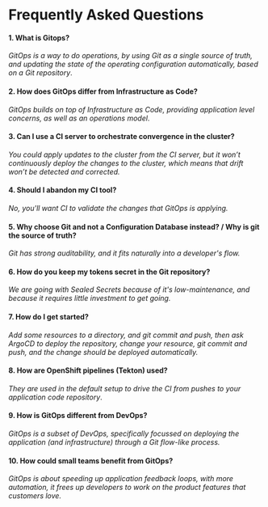 # Frequently Asked Questions

#### 1. What is Gitops?
_GitOps is a way to do operations, by using Git as a single source of truth, and updating the state of the operating configuration automatically, based on a Git repository_.

#### 2. How does GitOps differ from Infrastructure as Code?
_GitOps builds on top of Infrastructure as Code, providing application level concerns, as well as an operations model_.

#### 3. Can I use a CI server to orchestrate convergence in the cluster?
_You could apply updates to the cluster from the CI server, but it won’t continuously deploy the changes to the cluster, which means that drift won’t be detected and corrected._

#### 4. Should I abandon my CI tool?
_No, you'll want  CI to validate the changes that GitOps is applying._

#### 5. Why choose Git and not a Configuration Database instead? / Why is git the source of truth?
_Git has strong auditability, and it fits naturally into a developer's flow._

#### 6. How do you keep my tokens secret in the Git repository?
_We are going with Sealed Secrets because of it's low-maintenance, and because it requires little investment to get going._

#### 7. How do I get started?
_Add some resources to a directory, and git commit and push, then ask ArgoCD to deploy the repository, change your resource, git commit and push, and the change should be deployed automatically._

#### 8. How are OpenShift pipelines (Tekton) used?
_They are used in the default setup to drive the CI from pushes to your application code repository_.

#### 9. How is GitOps different from DevOps?
_GitOps is a subset of DevOps, specifically focussed on deploying the application (and infrastructure) through a Git flow-like process._

#### 10. How could small teams benefit from GitOps?
_GitOps is about speeding up application feedback loops, with more automation, it frees up developers to work on the product features that customers love._
